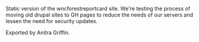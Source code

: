 Static version of the wncforestreportcard site. We're testing the process of moving old drupal sites to GH pages to reduce the needs of our servers and lessen the need for security updates.

Exported by Anitra Griffin.
